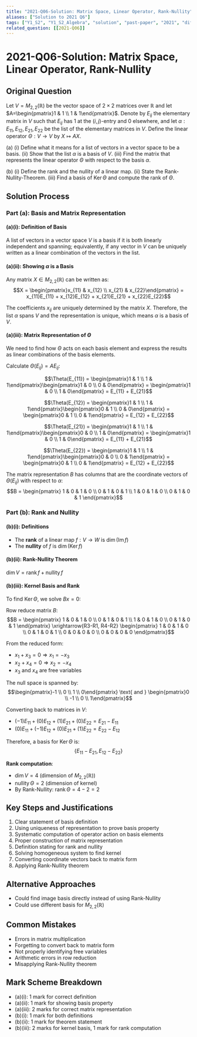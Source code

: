 ```yaml
---
title: "2021-Q06-Solution: Matrix Space, Linear Operator, Rank-Nullity"
aliases: ["Solution to 2021 Q6"]
tags: ["Y1_S2", "Y1_S2_Algebra", "solution", "past-paper", "2021", "difficulty-standard", "section-B"]
related_question: [[2021-Q06]]
---
```


# 2021-Q06-Solution: Matrix Space, Linear Operator, Rank-Nullity

## Original Question
Let $V=M_{2,2}(\mathbb{R})$ be the vector space of $2 \times 2$ matrices over $\mathbb{R}$ and let $A=\begin{pmatrix}1 & 1 \\ 1 & 1\end{pmatrix}$. Denote by $E_{i j}$ the elementary matrix in $V$ such that $E_{i j}$ has 1 at the $(i, j)$-entry and 0 elsewhere, and let $\alpha: E_{11}, E_{12}, E_{21}, E_{22}$ be the list of the elementary matrices in $V$. Define the linear operator $\Theta: V \rightarrow V$ by $X \mapsto A X$.

(a) (i) Define what it means for a list of vectors in a vector space to be a basis.
    (ii) Show that the list $\alpha$ is a basis of $V$.
    (iii) Find the matrix that represents the linear operator $\Theta$ with respect to the basis $\alpha$.
    
(b) (i) Define the rank and the nullity of a linear map.
    (ii) State the Rank-Nullity-Theorem.
    (iii) Find a basis of $\operatorname{Ker} \Theta$ and compute the rank of $\Theta$.

## Solution Process

### Part (a): Basis and Matrix Representation

#### (a)(i): Definition of Basis
A list of vectors in a vector space $V$ is a basis if it is both linearly independent and spanning; equivalently, if any vector in $V$ can be uniquely written as a linear combination of the vectors in the list.

#### (a)(ii): Showing $\alpha$ is a Basis
Any matrix $X \in M_{2,2}(\mathbb{R})$ can be written as:
$$X = \begin{pmatrix}x_{11} & x_{12} \\ x_{21} & x_{22}\end{pmatrix} = x_{11}E_{11} + x_{12}E_{12} + x_{21}E_{21} + x_{22}E_{22}$$

The coefficients $x_{ij}$ are uniquely determined by the matrix $X$. Therefore, the list $\alpha$ spans $V$ and the representation is unique, which means $\alpha$ is a basis of $V$.

#### (a)(iii): Matrix Representation of $\Theta$
We need to find how $\Theta$ acts on each basis element and express the results as linear combinations of the basis elements.

Calculate $\Theta(E_{ij}) = AE_{ij}$:

$$\Theta(E_{11}) = \begin{pmatrix}1 & 1 \\ 1 & 1\end{pmatrix}\begin{pmatrix}1 & 0 \\ 0 & 0\end{pmatrix} = \begin{pmatrix}1 & 0 \\ 1 & 0\end{pmatrix} = E_{11} + E_{21}$$

$$\Theta(E_{12}) = \begin{pmatrix}1 & 1 \\ 1 & 1\end{pmatrix}\begin{pmatrix}0 & 1 \\ 0 & 0\end{pmatrix} = \begin{pmatrix}0 & 1 \\ 0 & 1\end{pmatrix} = E_{12} + E_{22}$$

$$\Theta(E_{21}) = \begin{pmatrix}1 & 1 \\ 1 & 1\end{pmatrix}\begin{pmatrix}0 & 0 \\ 1 & 0\end{pmatrix} = \begin{pmatrix}1 & 0 \\ 1 & 0\end{pmatrix} = E_{11} + E_{21}$$

$$\Theta(E_{22}) = \begin{pmatrix}1 & 1 \\ 1 & 1\end{pmatrix}\begin{pmatrix}0 & 0 \\ 0 & 1\end{pmatrix} = \begin{pmatrix}0 & 1 \\ 0 & 1\end{pmatrix} = E_{12} + E_{22}$$

The matrix representation $B$ has columns that are the coordinate vectors of $\Theta(E_{ij})$ with respect to $\alpha$:
$$B = \begin{pmatrix}
1 & 0 & 1 & 0 \\
0 & 1 & 0 & 1 \\
1 & 0 & 1 & 0 \\
0 & 1 & 0 & 1
\end{pmatrix}$$

### Part (b): Rank and Nullity

#### (b)(i): Definitions
- The **rank** of a linear map $f: V \rightarrow W$ is $\dim(\operatorname{Im} f)$
- The **nullity** of $f$ is $\dim(\operatorname{Ker} f)$

#### (b)(ii): Rank-Nullity Theorem
$\dim V = \operatorname{rank} f + \operatorname{nullity} f$

#### (b)(iii): Kernel Basis and Rank

To find $\operatorname{Ker} \Theta$, we solve $Bx = 0$:

Row reduce matrix $B$:
$$B = \begin{pmatrix}
1 & 0 & 1 & 0 \\
0 & 1 & 0 & 1 \\
1 & 0 & 1 & 0 \\
0 & 1 & 0 & 1
\end{pmatrix} \xrightarrow{R3-R1, R4-R2} \begin{pmatrix}
1 & 0 & 1 & 0 \\
0 & 1 & 0 & 1 \\
0 & 0 & 0 & 0 \\
0 & 0 & 0 & 0
\end{pmatrix}$$

From the reduced form:
- $x_1 + x_3 = 0 \Rightarrow x_1 = -x_3$
- $x_2 + x_4 = 0 \Rightarrow x_2 = -x_4$
- $x_3$ and $x_4$ are free variables

The null space is spanned by:
$$\begin{pmatrix}-1 \\ 0 \\ 1 \\ 0\end{pmatrix} \text{ and } \begin{pmatrix}0 \\ -1 \\ 0 \\ 1\end{pmatrix}$$

Converting back to matrices in $V$:
- $(-1)E_{11} + (0)E_{12} + (1)E_{21} + (0)E_{22} = E_{21} - E_{11}$
- $(0)E_{11} + (-1)E_{12} + (0)E_{21} + (1)E_{22} = E_{22} - E_{12}$

Therefore, a basis for $\operatorname{Ker} \Theta$ is:
$$\left\{E_{11} - E_{21}, E_{12} - E_{22}\right\}$$

**Rank computation**:
- $\dim V = 4$ (dimension of $M_{2,2}(\mathbb{R})$)
- $\operatorname{nullity} \Theta = 2$ (dimension of kernel)
- By Rank-Nullity: $\operatorname{rank} \Theta = 4 - 2 = 2$

## Key Steps and Justifications
1. Clear statement of basis definition
2. Using uniqueness of representation to prove basis property
3. Systematic computation of operator action on basis elements
4. Proper construction of matrix representation
5. Definition stating for rank and nullity
6. Solving homogeneous system to find kernel
7. Converting coordinate vectors back to matrix form
8. Applying Rank-Nullity theorem

## Alternative Approaches
- Could find image basis directly instead of using Rank-Nullity
- Could use different basis for $M_{2,2}(\mathbb{R})$

## Common Mistakes
- Errors in matrix multiplication
- Forgetting to convert back to matrix form
- Not properly identifying free variables
- Arithmetic errors in row reduction
- Misapplying Rank-Nullity theorem

## Mark Scheme Breakdown
- (a)(i): 1 mark for correct definition
- (a)(ii): 1 mark for showing basis property
- (a)(iii): 2 marks for correct matrix representation
- (b)(i): 1 mark for both definitions
- (b)(ii): 1 mark for theorem statement
- (b)(iii): 2 marks for kernel basis, 1 mark for rank computation

